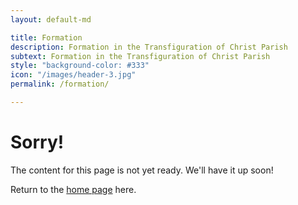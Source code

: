 ```yaml
---
layout: default-md

title: Formation
description: Formation in the Transfiguration of Christ Parish
subtext: Formation in the Transfiguration of Christ Parish
style: "background-color: #333"
icon: "/images/header-3.jpg"
permalink: /formation/

---
```


# Sorry!

The content for this page is not yet ready. We'll have it up soon!

Return to the [home page](/) here.